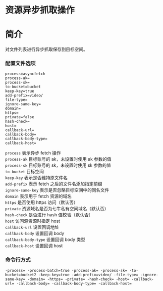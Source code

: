 # 资源异步抓取操作

# 简介
对文件列表进行异步抓取保存到目标空间。

### 配置文件选项
```
process=asyncfetch
process-ak=
process-sk=
to-bucket=bucket
keep-key=true
add-prefix=video/
file-type=
ignore-same-key=
domain=
https=
private=false
hash-check=
host=
callback-url=
callback-body=
callback-body-type=
callback-host=
```
`process` 表示异步 fetch 操作  
`process-ak` 目标账号的 ak，未设置时使用 ak 参数的值  
`process-sk` 目标账号的 sk，未设置时使用 sk 参数的值  
`to-bucket` 目标空间  
`keep-key` 表示是否维持原文件名  
`add-prefix` 表示 fetch 之后的文件名添加指定前缀  
`ignore-same-key` 表示是否忽略目标空间中的同名文件  
`domain` 表示用于 fetch 资源的域名  
`https` 是否使用 https 访问（默认否）  
`private` 资源域名是否为七牛私有空间域名（默认否）  
`hash-check`  是否进行 hash 值校验（默认否）  
`host` 访问源资源时指定 host  
`callback-url` 设置回调地址  
`callback-body` 设置回调 body  
`callback-body-type` 设置回调 body 类型  
`callback-host` 设置回调 host   

### 命令行方式
```
-process= -process-batch=true -process-ak= -process-sk= -to-bucket=bucket2 -keep-key=true -add-prefix=video/ -file-type= -ignore-same-key= -domain= -https= -private= -hash-check= -host= -callback-url= -callback-body= -callback-body-type= -callback-host=
```

